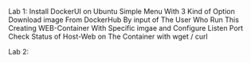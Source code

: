 Lab 1:
Install DockerUI on Ubuntu
Simple Menu With 3 Kind of Option
 Download image From DockerHub By input of The User Who Run This 
 Creating WEB-Container With Specific imgae and Configure Listen Port
 Check Status of Host-Web on The Container with wget / curl

Lab 2:

